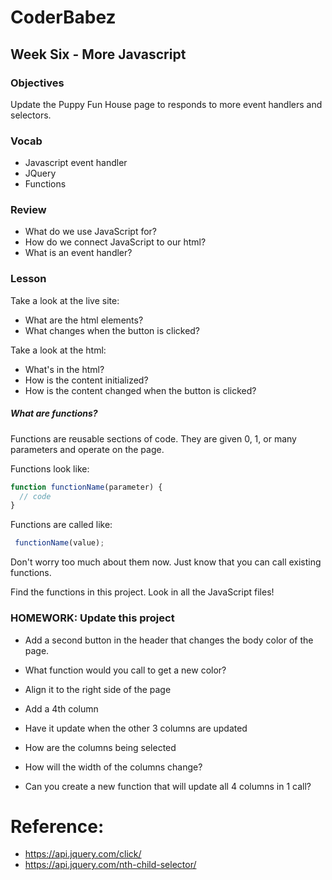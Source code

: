 # CoderBabez

##  Week Six - More Javascript

### Objectives
Update the Puppy Fun House page to responds to more event handlers and selectors.

### Vocab
* Javascript event handler
* JQuery
* Functions

### Review
* What do we use JavaScript for?
* How do we connect JavaScript to our html?
* What is an event handler?

### Lesson

Take a look at the live site:

* What are the html elements?
* What changes when the button is clicked?

Take a look at the html:

* What's in the html?
* How is the content initialized?
* How is the content changed when the button is clicked?

##### What are functions?

Functions are reusable sections of code. They are given 0, 1, or many parameters and operate on the page.

Functions look like:

```js
function functionName(parameter) {
  // code
}
```

Functions are called like:
```js
 functionName(value);
```

Don't worry too much about them now. Just know that you can call existing functions.

Find the functions in this project. Look in all the JavaScript files!

### HOMEWORK: Update this project

* Add a second button in the header that changes the body color of the page.
 * What function would you call to get a new color?
 * Align it to the right side of the page

* Add a 4th column
 * Have it update when the other 3 columns are updated
 * How are the columns being selected
 * How will the width of the columns change?
 * Can you create a new function that will update all 4 columns in 1 call?


# Reference:

* https://api.jquery.com/click/
* https://api.jquery.com/nth-child-selector/
